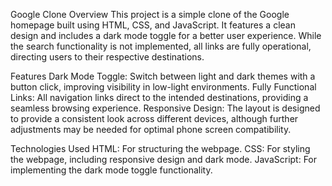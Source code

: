 Google Clone
Overview
This project is a simple clone of the Google homepage built using HTML, CSS, and JavaScript. 
It features a clean design and includes a dark mode toggle for a better user experience. 
While the search functionality is not implemented, all links are fully operational, directing users to their respective destinations.

Features
Dark Mode Toggle: Switch between light and dark themes with a button click, improving visibility in low-light environments.
Fully Functional Links: All navigation links direct to the intended destinations, providing a seamless browsing experience.
Responsive Design: The layout is designed to provide a consistent look across different devices, although further adjustments may be needed for optimal phone screen compatibility.

Technologies Used
HTML: For structuring the webpage.
CSS: For styling the webpage, including responsive design and dark mode.
JavaScript: For implementing the dark mode toggle functionality.
